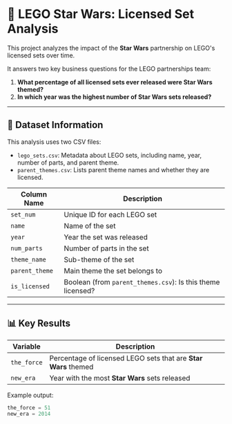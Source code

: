 # 🚀 LEGO Star Wars: Licensed Set Analysis

This project analyzes the impact of the **Star Wars** partnership on LEGO's licensed sets over time.

It answers two key business questions for the LEGO partnerships team:

1. **What percentage of all licensed sets ever released were Star Wars themed?**
2. **In which year was the highest number of Star Wars sets released?**

---

## 📁 Dataset Information

This analysis uses two CSV files:

- `lego_sets.csv`: Metadata about LEGO sets, including name, year, number of parts, and parent theme.
- `parent_themes.csv`: Lists parent theme names and whether they are licensed.

| Column Name        | Description                                            |
|--------------------|--------------------------------------------------------|
| `set_num`          | Unique ID for each LEGO set                           |
| `name`             | Name of the set                                        |
| `year`             | Year the set was released                              |
| `num_parts`        | Number of parts in the set                             |
| `theme_name`       | Sub-theme of the set                                   |
| `parent_theme`     | Main theme the set belongs to                          |
| `is_licensed`      | Boolean (from `parent_themes.csv`): Is this theme licensed? |

---

## 📊 Key Results

| Variable    | Description                                                        |
|-------------|--------------------------------------------------------------------|
| `the_force` | Percentage of licensed LEGO sets that are **Star Wars** themed     |
| `new_era`   | Year with the most **Star Wars** sets released                     |

Example output:
```python
the_force = 51
new_era = 2014
